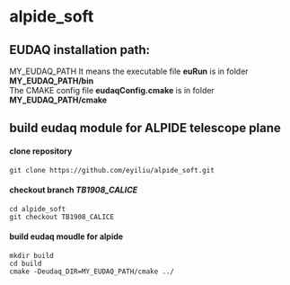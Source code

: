# alpide_soft

## EUDAQ installation path:  
MY_EUDAQ_PATH 
It means the executable file **euRun** is in folder   **MY_EUDAQ_PATH/bin**   
The CMAKE config file **eudaqConfig.cmake** is in folder   **MY_EUDAQ_PATH/cmake**  


##  build eudaq module for ALPIDE telescope plane
#### clone  repository
```
git clone https://github.com/eyiliu/alpide_soft.git
```

#### checkout branch *TB1908_CALICE* 
```
cd alpide_soft
git checkout TB1908_CALICE
```

#### build eudaq moudle  for alpide
```
mkdir build
cd build
cmake -Deudaq_DIR=MY_EUDAQ_PATH/cmake ../
```

